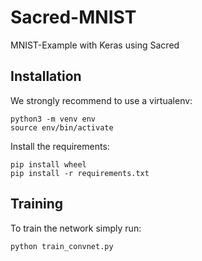 # Sacred-MNIST
MNIST-Example with Keras using Sacred

## Installation

We strongly recommend to use a virtualenv:

```
python3 -m venv env
source env/bin/activate
```

Install the requirements:

```
pip install wheel
pip install -r requirements.txt
```

## Training

To train the network simply run:

```
python train_convnet.py
```

